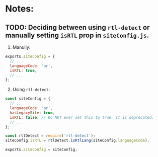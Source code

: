 # Notes:

## TODO: Deciding between using `rtl-detect` or manually setting `isRTL` prop in `siteConfig.js`.

1. Manully: 
```js
exports.siteConfig = {
  // ...
  languageCode: 'ar',
  isRTL: true,
  // ...
};
```

2. Using `rtl-detect`:
```js
const siteConfig = {
  // ...
  languageCode: 'ar',
  hasLegacySite: true,
  isRTL: false, // Do NOT ever set this to true. It is deprecated.
  // ...
};

const rtlDetect = require('rtl-detect');
siteConfig.isRTL = rtlDetect.isRtlLang(siteConfig.languageCode);

exports.siteConfig = siteConfig;
```